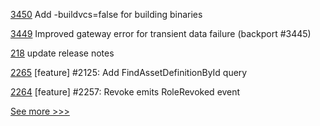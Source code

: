 
[3450](https://github.com/hyperledger/fabric/pull/3450) Add -buildvcs=false for building binaries

[3449](https://github.com/hyperledger/fabric/pull/3449) Improved gateway error for transient data failure (backport #3445)

[218](https://github.com/hyperledger-labs/fabric-operations-console/pull/218) update release notes

[2265](https://github.com/hyperledger/iroha/pull/2265) [feature] #2125: Add FindAssetDefinitionById query

[2264](https://github.com/hyperledger/iroha/pull/2264) [feature] #2257: Revoke<Role> emits RoleRevoked event


[See more >>>](https://start-here.hyperledger.org/pull-requests)
